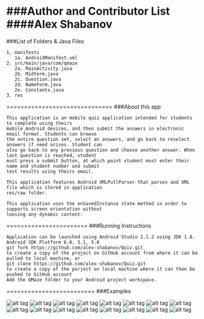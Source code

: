 ###Author and Contributor List
####Alex Shabanov
==============================
###List of Folders & Java Files
```
1. manifests
   1a. AndroidManifest.xml
2. src/main/java/com/qmaze
   2a. MainActivity.java
   2b. Midterm.java
   2c. Question.java
   2d. NameForm.java
   2e. Constants.java
3. res
```
==============================
###About this app
```
This application is an mobile quiz application intended for students to complete using theirs
mobile Android devices, and then submit the answers in electronic email format. Students can browse
the entire question set, select an answers, and go back to reselect answers if need arises. Student can
also go back to any previous question and choose another answer. When last question is reached, student
must press a submit button, at which point student must enter their name and student number and submit
test results using theirs email.

This application features Android XMLPullParser that parses and XML file which is stored in application
res/raw folder.

This application uses the onSavedInstance state method in order to supports screen orientation without
loosing any dynamic content. 
```
=======================
###Running Instructions
```
Application can be launched using Android Studio 2.1.2 using JDK 1.8.
Android SDK Platform 6.0, 5.1, 5.0
git fork https://github.com/alex-shabanov/Quiz.git  
to create a copy of the project on GitHub account from where it can be pulled to local machine, or
git clone https://github.com/alex-shabanov/Quiz.git 
to create a copy of the porject on local machine where it can then be pushed to GitHub account
Add the QMaze folder to your Android project workspace.
```
=========================
###Examples

![alt tag](https://github.com/alex-shabanov/Quiz/blob/master/Screenshots/quizimage1.png) ![alt tag](https://github.com/alex-shabanov/Quiz/blob/master/Screenshots/quizimage2.png)
![alt tag](https://github.com/alex-shabanov/Quiz/blob/master/Screenshots/quizimage3.png) ![alt tag](https://github.com/alex-shabanov/Quiz/blob/master/Screenshots/quizimage4.png)
![alt tag](https://github.com/alex-shabanov/Quiz/blob/master/Screenshots/quizimage5.png) ![alt tag](https://github.com/alex-shabanov/Quiz/blob/master/Screenshots/quizimage6.png)
![alt tag](https://github.com/alex-shabanov/Quiz/blob/master/Screenshots/quizimage7.png) ![alt tag](https://github.com/alex-shabanov/Quiz/blob/master/Screenshots/quizimage8.png)
![alt tag](https://github.com/alex-shabanov/Quiz/blob/master/Screenshots/quizimage9.png) ![alt tag](https://github.com/alex-shabanov/Quiz/blob/master/Screenshots/quizimage10.png)
![alt tag](https://github.com/alex-shabanov/Quiz/blob/master/Screenshots/quizimage11.png) ![alt tag](https://github.com/alex-shabanov/Quiz/blob/master/Screenshots/quizimage12.png)
![alt tag](https://github.com/alex-shabanov/Quiz/blob/master/Screenshots/quizimage13.png) ![alt tag](https://github.com/alex-shabanov/Quiz/blob/master/Screenshots/quizimage14.png)
![alt tag](https://github.com/alex-shabanov/Quiz/blob/master/Screenshots/quizimage15.png) ![alt tag](https://github.com/alex-shabanov/Quiz/blob/master/Screenshots/quizimage16.png)
